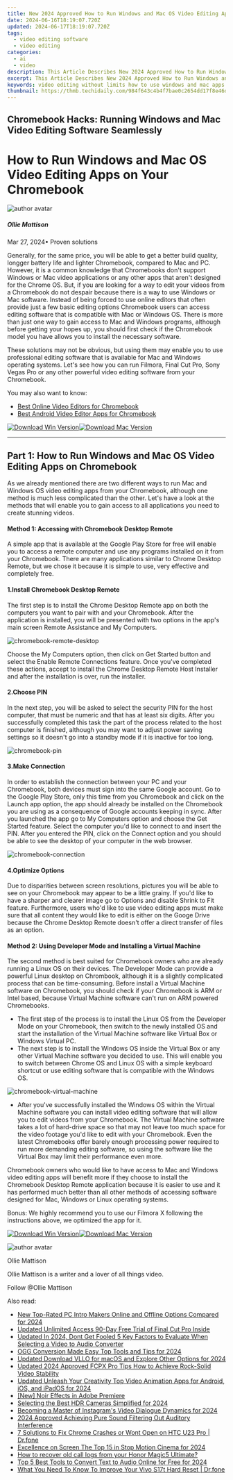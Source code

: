 ```yaml
---
title: New 2024 Approved How to Run Windows and Mac OS Video Editing Apps on Your Chromebook
date: 2024-06-16T18:19:07.720Z
updated: 2024-06-17T18:19:07.720Z
tags: 
  - video editing software
  - video editing
categories: 
  - ai
  - video
description: This Article Describes New 2024 Approved How to Run Windows and Mac OS Video Editing Apps on Your Chromebook
excerpt: This Article Describes New 2024 Approved How to Run Windows and Mac OS Video Editing Apps on Your Chromebook
keywords: video editing without limits how to use windows and mac apps on your chromebook,beyond chrome os how to run windows and mac video editing software on your chromebook,how to run windows and mac os video editing apps on your chromebook,how to run windows video editing apps on chromebook,chromebook meets video editing power how to run windows and mac apps,chromebook meets video editing power running windows and mac os apps,ai animation how to run windows and mac os video editing apps on your chromebook
thumbnail: https://thmb.techidaily.com/984f643c4b4f7bae0c2654dd17f8e46d49464b1fbd02ad27cef488f7c4915f8e.jpg
---
```


## Chromebook Hacks: Running Windows and Mac Video Editing Software Seamlessly

# How to Run Windows and Mac OS Video Editing Apps on Your Chromebook

![author avatar](https://images.wondershare.com/filmora/article-images/ollie-mattison.jpg)

##### Ollie Mattison

 Mar 27, 2024• Proven solutions

Generally, for the same price, you will be able to get a better build quality, longger battery life and lighter Chromebook, compared to Mac and PC. However, it is a common knowledge that Chromebooks don't support Windows or Mac video applications or any other apps that aren't designed for the Chrome OS. But, if you are looking for a way to edit your videos from a Chromebook do not despair because there is a way to use Windows or Mac software. Instead of being forced to use online editors that often provide just a few basic editing options Chromebook users can access editing software that is compatible with Mac or Windows OS. There is more than just one way to gain access to Mac and Windows programs, although before getting your hopes up, you should first check if the Chromebook model you have allows you to install the necessary software.

These solutions may not be obvious, but using them may enable you to use professional editing software that is available for Mac and Windows operating systems. Let's see how you can run Filmora, Final Cut Pro, Sony Vegas Pro or any other powerful video editing software from your Chromebook.

You may also want to know:

* [Best Online Video Editors for Chromebook](https://tools.techidaily.com/wondershare/filmora/download/)
* [](https://tools.techidaily.com/wondershare/filmora/download/)[Best Android Video Editor Apps for Chromebook](https://tools.techidaily.com/wondershare/filmora/download/)[](https://tools.techidaily.com/wondershare/filmora/download/)

[![Download Win Version](https://images.wondershare.com/filmora/guide/download-btn-win.jpg)](https://tools.techidaily.com/wondershare/filmora/download/)[![Download Mac Version](https://images.wondershare.com/filmora/guide/download-btn-mac.jpg)](https://tools.techidaily.com/wondershare/filmora/download/)

---

## Part 1: How to Run Windows and Mac OS Video Editing Apps on Chromebook

As we already mentioned there are two different ways to run Mac and Windows OS video editing apps from your Chromebook, although one method is much less complicated than the other. Let's have a look at the methods that will enable you to gain access to all applications you need to create stunning videos.

#### Method 1: Accessing with Chromebook Desktop Remote

A simple app that is available at the Google Play Store for free will enable you to access a remote computer and use any programs installed on it from your Chromebook. There are many applications similar to Chrome Desktop Remote, but we chose it because it is simple to use, very effective and completely free.

#### 1.Install Chromebook Desktop Remote

The first step is to install the Chrome Desktop Remote app on both the computers you want to pair with and your Chromebook. After the application is installed, you will be presented with two options in the app's main screen Remote Assistance and My Computers.

![chromebook-remote-desktop](https://images.wondershare.com/filmora/article-images/chromebook-remote-desktop.jpg)

Choose the My Computers option, then click on Get Started button and select the Enable Remote Connections feature. Once you've completed these actions, accept to install the Chrome Desktop Remote Host Installer and after the installation is over, run the installer.

#### 2.Choose PIN

In the next step, you will be asked to select the security PIN for the host computer, that must be numeric and that has at least six digits. After you successfully completed this task the part of the process related to the host computer is finished, although you may want to adjust power saving settings so it doesn't go into a standby mode if it is inactive for too long.

![chromebook-pin](https://images.wondershare.com/filmora/article-images/chromebook-pin.jpg)

#### 3.Make Connection

In order to establish the connection between your PC and your Chromebook, both devices must sign into the same Google account. Go to the Google Play Store, only this time from you Chromebook and click on the Launch app option, the app should already be installed on the Chromebook you are using as a consequence of Google accounts keeping in sync. After you launched the app go to My Computers option and choose the Get Started feature. Select the computer you'd like to connect to and insert the PIN. After you entered the PIN, click on the Connect option and you should be able to see the desktop of your computer in the web browser.

![chromebook-connection](https://images.wondershare.com/filmora/article-images/chromebook-connection.jpg)

#### 4.Optimize Options

Due to disparities between screen resolutions, pictures you will be able to see on your Chromebook may appear to be a little grainy. If you'd like to have a sharper and clearer image go to Options and disable Shrink to Fit feature. Furthermore, users who'd like to use video editing apps must make sure that all content they would like to edit is either on the Googe Drive because the Chrome Desktop Remote doesn't offer a direct transfer of files as an option.

#### Method 2: Using Developer Mode and Installing a Virtual Machine

The second method is best suited for Chromebook owners who are already running a Linux OS on their devices. The Developer Mode can provide a powerful Linux desktop on Chrombook, although it is a slightly complicated process that can be time-consuming. Before install a Virtual Machine software on Chromebook, you should check if your Chromebook is ARM or Intel based, because Virtual Machine software can't run on ARM powered Chromebooks.

* The first step of the process is to install the Linux OS from the Developer Mode on your Chromebook, then switch to the newly installed OS and start the installation of the Virtual Machine software like Virtual Box or Windows Virtual PC.
* The next step is to install the Windows OS inside the Virtual Box or any other Virtual Machine software you decided to use. This will enable you to switch between Chrome OS and Linux OS with a simple keyboard shortcut or use editing software that is compatible with the Windows OS.

![chromebook-virtual-machine](https://images.wondershare.com/filmora/article-images/chromebook-virtual-machine.jpg)

* After you've successfully installed the Windows OS within the Virtual Machine software you can install video editing software that will allow you to edit videos from your Chromebook. The Virtual Machine software takes a lot of hard-drive space so that may not leave too much space for the video footage you'd like to edit with your Chromebook. Even the latest Chromebooks offer barely enough processing power required to run more demanding editing software, so using the software like the Virtual Box may limit their performance even more.

Chromebook owners who would like to have access to Mac and Windows video editing apps will benefit more if they choose to install the Chromebook Desktop Remote application because it is easier to use and it has performed much better than all other methods of accessing software designed for Mac, Windows or Linux operating systems.

Bonus: We highly recommend you to use our Filmora X following the instructions above, we optimized the app for it.

[![Download Win Version](https://images.wondershare.com/filmora/guide/download-btn-win.jpg)](https://tools.techidaily.com/wondershare/filmora/download/)[![Download Mac Version](https://images.wondershare.com/filmora/guide/download-btn-mac.jpg)](https://tools.techidaily.com/wondershare/filmora/download/)

![author avatar](https://images.wondershare.com/filmora/article-images/ollie-mattison.jpg)

Ollie Mattison

Ollie Mattison is a writer and a lover of all things video.

Follow @Ollie Mattison

<span class="atpl-alsoreadstyle">Also read:</span>
<div><ul>
<li><a href="https://video-content-creator.techidaily.com/new-top-rated-pc-intro-makers-online-and-offline-options-compared-for-2024/"><u>New Top-Rated PC Intro Makers Online and Offline Options Compared for 2024</u></a></li>
<li><a href="https://video-content-creator.techidaily.com/updated-unlimited-access-90-day-free-trial-of-final-cut-pro-inside/"><u>Updated Unlimited Access 90-Day Free Trial of Final Cut Pro Inside</u></a></li>
<li><a href="https://video-content-creator.techidaily.com/updated-in-2024-dont-get-fooled-5-key-factors-to-evaluate-when-selecting-a-video-to-audio-converter/"><u>Updated In 2024, Dont Get Fooled 5 Key Factors to Evaluate When Selecting a Video to Audio Converter</u></a></li>
<li><a href="https://video-content-creator.techidaily.com/ogg-conversion-made-easy-top-tools-and-tips-for-2024/"><u>OGG Conversion Made Easy Top Tools and Tips for 2024</u></a></li>
<li><a href="https://video-content-creator.techidaily.com/updated-download-vllo-for-macos-and-explore-other-options-for-2024/"><u>Updated Download VLLO for macOS and Explore Other Options for 2024</u></a></li>
<li><a href="https://video-content-creator.techidaily.com/updated-2024-approved-fcpx-pro-tips-how-to-achieve-rock-solid-video-stability/"><u>Updated 2024 Approved FCPX Pro Tips How to Achieve Rock-Solid Video Stability</u></a></li>
<li><a href="https://video-content-creator.techidaily.com/updated-unleash-your-creativity-top-video-animation-apps-for-android-ios-and-ipados-for-2024/"><u>Updated Unleash Your Creativity Top Video Animation Apps for Android, iOS, and iPadOS for 2024</u></a></li>
<li><a href="https://some-skills.techidaily.com/new-noir-effects-in-adobe-premiere/"><u>[New] Noir Effects in Adobe Premiere</u></a></li>
<li><a href="https://extra-guidance.techidaily.com/selecting-the-best-hdr-cameras-simplified-for-2024/"><u>Selecting the Best HDR Cameras Simplified for 2024</u></a></li>
<li><a href="https://instagram-clips.techidaily.com/becoming-a-master-of-instagrams-video-dialogue-dynamics-for-2024/"><u>Becoming a Master of Instagram's Video Dialogue Dynamics for 2024</u></a></li>
<li><a href="https://tiktok-clips.techidaily.com/2024-approved-achieving-pure-sound-filtering-out-auditory-interference/"><u>2024 Approved  Achieving Pure Sound  Filtering Out Auditory Interference</u></a></li>
<li><a href="https://howto.techidaily.com/7-solutions-to-fix-chrome-crashes-or-wont-open-on-htc-u23-pro-drfone-by-drfone-fix-android-problems-fix-android-problems/"><u>7 Solutions to Fix Chrome Crashes or Wont Open on HTC U23 Pro | Dr.fone</u></a></li>
<li><a href="https://some-knowledge.techidaily.com/excellence-on-screen-the-top-15-in-stop-motion-cinema-for-2024/"><u>Excellence on Screen  The Top 15 in Stop Motion Cinema for 2024</u></a></li>
<li><a href="https://blog-min.techidaily.com/how-to-recover-old-call-logs-from-your-honor-magic5-ultimate-by-fonelab-android-recover-call-logs/"><u>How to recover old call logs from your Honor Magic5 Ultimate?</u></a></li>
<li><a href="https://ai-voice-clone.techidaily.com/top-5-best-tools-to-convert-text-to-audio-online-for-free-for-2024/"><u>Top 5 Best Tools to Convert Text to Audio Online for Free for 2024</u></a></li>
<li><a href="https://techidaily.com/what-you-need-to-know-to-improve-your-vivo-s17t-hard-reset-drfone-by-drfone-reset-android-reset-android/"><u>What You Need To Know To Improve Your Vivo S17t Hard Reset | Dr.fone</u></a></li>
</ul></div>

<ins class="adsbygoogle"
      style="display:block"
      data-ad-client="ca-pub-7571918770474297"
      data-ad-slot="8358498916"
      data-ad-format="auto"
      data-full-width-responsive="true"></ins>